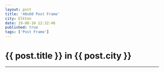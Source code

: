 ```yaml
---
layout: post
title: '40x60 Post Frame'
city: Elkton
date: 19-08-10 12:32:46
published: true
tags: ['Post Frame']
---
```


<h1>{{ post.title }} in {{ post.city }}</h1>
<hr>
